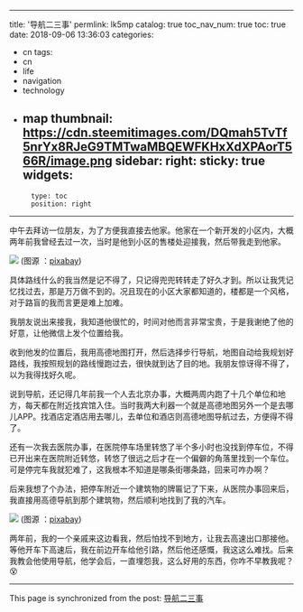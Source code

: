 
---
title: '导航二三事'
permlink: lk5mp
catalog: true
toc_nav_num: true
toc: true
date: 2018-09-06 13:36:03
categories:
- cn
tags:
- cn
- life
- navigation
- technology
- map
thumbnail: https://cdn.steemitimages.com/DQmah5TvTf5nrYx8RJeG9TMTwaMBQEWFKHxXdXPAorT566R/image.png
sidebar:
    right:
        sticky: true
widgets:
    -
        type: toc
        position: right
---


中午去拜访一位朋友，为了方便我直接去他家。他家在一个新开发的小区内，大概两年前我曾经去过一次，当时是他到小区的售楼处迎接我，然后带我走到他家。

![](https://cdn.steemitimages.com/DQmah5TvTf5nrYx8RJeG9TMTwaMBQEWFKHxXdXPAorT566R/image.png)
(图源 ：[pixabay](https://pixabay.com/))

具体路线什么的我当然是记不得了，只记得兜兜转转走了好久才到。所以让我凭记忆找过去，那是万万做不到的。况且现在的小区大家都知道的，楼都是一个风格，对于路盲的我而言更是难上加难。

我朋友说出来接我，我知道他很忙的，时间对他而言非常宝贵，于是我谢绝了他的好意，让他微信上发个位置给我。

收到他发的位置后，我用高德地图打开，然后选择步行导航，地图自动给我规划好路线，我按照规划的路线慢跑过去，很快就到达了目的地。我朋友惊讶得不得了，以为我得找好久呢。

说到导航，还记得几年前我一个人去北京办事，大概两周内跑了十几个单位和地方，每天都在附近找宾馆入住。当时我两大利器一个就是高德地图另外一个是去哪儿APP。找酒店定酒店用去哪儿，去单位和酒店则高德地图导航过去，方便得不得了。

还有一次我去医院办事，在医院停车场里转悠了半个多小时也没找到停车位，不得已开出来在医院附近转悠，转悠了很远之后才在一个偏僻的角落里找到一个车位。可是停完车我就犯难了，这我根本不知道是哪条街哪条路，回来可咋办啊？

后来我想了个办法，把停车附近一个建筑物的牌匾记了下来，从医院办事回来后，我直接用高德导航到那个建筑物，然后顺利地找到了我的汽车。

![](https://cdn.steemitimages.com/DQmQRngXwx7cEJLw4ea4HXzfQV5PsWH7QaxK9RSSs7HJUtP/image.png)
(图源 ：[pixabay](https://pixabay.com/))

两年前，我的一个亲戚来这边看我，然后怕找不到地方，让我去高速出口那接他。等他开车下高速后，我在前边开车给他引路，然后他还感慨，我这这么难找。后来我教会他使用导航，他学会后，一直埋怨我，这么好用的东西，你咋不早教我呢？😵

- - -

This page is synchronized from the post: [导航二三事](https://steemit.com/@oflyhigh/lk5mp)
